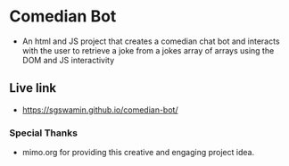 # Comedian Bot

* An html and JS project that creates a comedian chat bot and interacts with the user to retrieve a joke from a jokes array of arrays using the DOM and JS interactivity

## Live link

* https://sgswamin.github.io/comedian-bot/

### Special Thanks

* mimo.org for providing this creative and engaging project idea.
